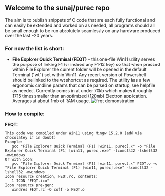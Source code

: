## Welcome to the sunaj/purec repo
The aim is to publish snippets of C code that are each fully functional and can easily be extended and worked on as needed, 
all programs should all be small enough to be run absolutely seamlessly on any hardware produced over the last +20 years.

### For now the list is short:
* **File Explorer Quick Terminal (FEQT)** - this one-file Win11 utility serves the purpose of linking F1 (or indeed any F1-12 key) 
so that when pressed within File Explorer the current folder will be opened in the default 
Terminal ("wt") set within Win11. Any recent version of Powershell  should be linked to the 
wt shortcut as required. The utility has a few ergonomic cmdline params that can be parsed on 
startup, see helpfile as needed. Currently comes in at under 70kb which makes it roughly 1715
times smaller than an optimized (120mb) Electron application. Averages at about 1mb of RAM usage.
![feqt demonstration](https://github.com/user-attachments/assets/a6df8193-37fe-45df-87af-ae275732de2c)



### How to compile:
**FEQT:**
```
This code was compiled under Win11 using Mingw 15.2.0 (add via chocolatey if in doubt)
Example: 
   gcc "File Explorer Quick Terminal (F1) [win11, purec].c" -o "File Explorer Quick Terminal (F1) [win11, purec].exe" -lcomctl32 -lshell32 -mwindows
Or with icon:
   gcc "File Explorer Quick Terminal (F1) [win11, purec].c" FEQT.o -o "File Explorer Quick Terminal (F1) [win11, purec].exe" -lcomctl32 -lshell32 -mwindows
Icon resource creation, FEQT.rc, contents:
   1 ICON "FEQT.ico"
Icon resource pre-gen:
   windres FEQT.rc -O coff -o FEQT.o
```
